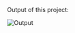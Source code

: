 Output of this project:

![Output](https://github.com/Afnan5750/To-Do-List/assets/155257728/497a7220-b807-4eb1-8b04-fa24c4e94fa2)
